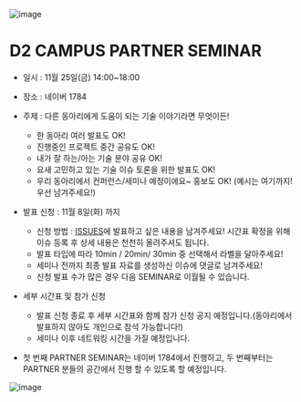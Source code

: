 ![image](https://user-images.githubusercontent.com/1983469/198497670-d2be7b9e-54c9-4b4b-8ec9-b0e1769e046c.png)

# D2 CAMPUS PARTNER SEMINAR

* 일시 : 11월 25일(금) 14:00~18:00
* 장소 : 네이버 1784

* 주제 : 다른 동아리에게 도움이 되는 기술 이야기라면 무엇이든!
  * 한 동아리 여러 발표도 OK!
  * 진행중인 프로젝트 중간 공유도 OK!
  * 내가 잘 하는/아는 기술 분야 공유 OK!
  * 요새 고민하고 있는 기술 이슈 토론을 위한 발표도 OK!
  * 우리 동아리에서 컨퍼런스/세미나 예정이에요~ 홍보도 OK! 
   (예시는 여기까지! 우선 남겨주세요!)
* 발표 신청 : 11월 8일(화) 까지
  * 신청 방법 : [ISSUES](https://github.com/D2CAMPUS-PARTNER/2022-SEMINAR/issues/new)에 발표하고 싶은 내용을 남겨주세요! 시간표 확정을 위해 이슈 등록 후 상세 내용은 천천히 올려주셔도 됩니다.
  * 발표 타입에 따라 10min / 20min/ 30min 중 선택해서 라벨을 달아주세요!
  * 세미나 전까지 최종 발표 자료를 생성하신 이슈에 댓글로 남겨주세요!
  * 신청 발표 수가 많은 경우 다음 SEMINAR로 이월될 수 있습니다.
* 세부 시간표 및 참가 신청
  * 발표 신청 종료 후 세부 시간표와 함께 참가 신청 공지 예정입니다.(동아리에서 발표하지 않아도 개인으로 참석 가능합니다!)
  * 세미나 이후 네트워킹 시간을 가질 예정입니다.
* 첫 번째 PARTNER SEMINAR는 네이버 1784에서 진행하고, 두 번째부터는 PARTNER 분들의 공간에서 진행 할 수 있도록 할 예정입니다.


![image](https://user-images.githubusercontent.com/1983469/198497493-09ab9df7-85d2-41d5-be6d-df32ed216881.png)
